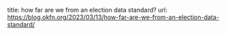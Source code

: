 title: how far are we from an election data standard?
url: https://blog.okfn.org/2023/03/13/how-far-are-we-from-an-election-data-standard/
